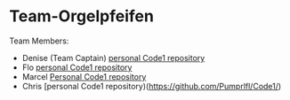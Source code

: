 # Team-Orgelpfeifen

Team Members:

- Denise (Team Captain)
  [personal Code1 repository](https://github.com/DeniseAlicia/Code1)
- Flo
  [personal Code1 repository](https://github.com/Ive24/Code1)
- Marcel
  [Personal Code1 repository](https://github.com/MarcelHerbst/Code1/blob/main/Marcel)
- Chris
  [personal Code1 repository)(https://github.com/Pumprlfl/Code1/)
  

